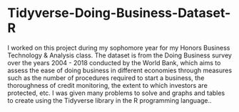 # Tidyverse-Doing-Business-Dataset-R
I worked on this project during my sophomore year for my Honors Business Technology &amp; Analysis class. The dataset is from the Doing Business survey over the years 2004 - 2018 conducted by the World Bank, which aims to assess the ease of doing business in different economies through measures such as the number of procedures required to start a business, the thoroughness of credit monitoring, the extent to which investors are protected, etc. I was given many problems to solve and graphs and tables to create using the Tidyverse library in the R programming language..
